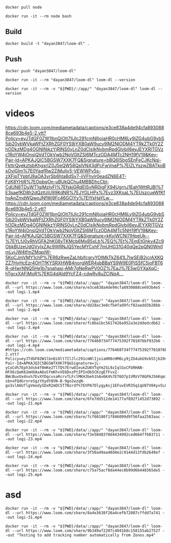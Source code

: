 ````shell
docker pull node
````

````shell
docker run -it --rm node bash
````

## Build

````shell
docker build -t "dayan3847/loom-dl" .
````

## Push

````shell
docker push "dayan3847/loom-dl"
````

````shell
docker run -it --rm "dayan3847/loom-dl" loom-dl --version
````

````shell
docker run -it --rm -v "${PWD}/:/app/" "dayan3847/loom-dl" loom-dl --version
````

# videos
https://cdn.loom.com/mediametadata/captions/e3ce838a4de94cfa8930888ce693b4e5-2.vtt?Policy=eyJTdGF0ZW1lbnQiOlt7IlJlc291cmNlIjoiaHR0cHM6Ly9jZG4ubG9vbS5jb20vbWVkaWFtZXRhZGF0YS9jYXB0aW9ucy9lM2NlODM4YTRkZTk0Y2ZhODkzMDg4OGNlNjkzYjRlNS0yLnZ0dCIsIkNvbmRpdGlvbiI6eyJEYXRlTGVzc1RoYW4iOnsiQVdTOkVwb2NoVGltZSI6MTczODA4MTc2NH19fV19&Key-Pair-Id=APKAJQIC5BGSW7XXK7FQ&Signature=bBQ6lSbgSEnFeCJKcNqj-FkttrQyekztsbKhgxrIZ0J5eQW58QslVN43dPcFwVnaP%7ElZLYszwZBATkoBsOvjGIm%7E0YaqfRw2ZiMuliv5-VEWWPv5s-zXFjpTYpbfJ9aOA3yrSb6hta8dSv7-iiVFhvlr0eadZN6E4T-FzK8YHjR%7EOpbqOn-uBUkQChu4MBBDhcCbl-CdUN8TDuWT1gjMzlvFI%7EfskjGRdEISvNR0jgFX94UgrnJ1Eah1WttRJBI%7E3saefKD8h2dQztUiU99KdNR%7EJYGLHPx%7Evz3XKsaL%7EUszcueWfKfhvAnZmdWQwoJNfWj9Fc46GClYy%7EIYsHaYLw__
https://cdn.loom.com/mediametadata/captions/e3ce838a4de94cfa8930888ce693b4e5-2.vtt?Policy=eyJTdGF0ZW1lbnQiOlt7IlJlc291cmNlIjoiaHR0cHM6Ly9jZG4ubG9vbS5jb20vbWVkaWFtZXRhZGF0YS9jYXB0aW9ucy9lM2NlODM4YTRkZTk0Y2ZhODkzMDg4OGNlNjkzYjRlNS0yLnZ0dCIsIkNvbmRpdGlvbiI6eyJEYXRlTGVzc1RoYW4iOnsiQVdTOkVwb2NoVGltZSI6MTczODA4MTc5NH19fV19&Key-Pair-Id=APKAJQIC5BGSW7XXK7FQ&Signature=kKyjWCNl7IHpeUk--%7EYLfJ0yRhVGFA2hK08vTKMcb6MxB5xLb%7EQ%7Et%7EmEtGhkv4Zc9ObkBUzeUdGVyIxZAc9WRNJQ5YecMYCxhF7mUHG31G40qQe2pQN0Wm1mLyjJW4tfmZMqpjW-5KoCJmVMY1chP%7ER6zRweZaLhbjfcgryYOIMkTkZ641L7lwSEjB2jcrAXKQZZ7HyHcEzr4OHTfKYSRXHWB4norgWER4sbBBaYS9W9E0PjSSfC5joFBT6R-qHwrNNQ5He1b7snahasj-AMr7gNeRwPV0OZ%7EaJ%7E5wGYXaXqC-hTgcxXAFjMoR%7EKG4dAld9YcFZ4-cdwRv8uZCiNqA__

````shell
docker run -it --rm -v "${PWD}/data/:/app/" "dayan3847/loom-dl" loom-dl --url https://www.loom.com/share/e3ce838a4de94cfa8930888ce693b4e5 --out logi-1.mp4
````

````shell
docker run -it --rm -v "${PWD}/data/:/app/" "dayan3847/loom-dl" loom-dl --url https://www.loom.com/share/dd28ac3e0cfb4fad9fcf82aadd3b28bb --out logi-2.mp4
````

````shell
docker run -it --rm -v "${PWD}/data/:/app/" "dayan3847/loom-dl" loom-dl --url https://www.loom.com/share/fc8ba1bc5617426a952a3e2ddedcdb62 --out logi-3.mp4
````

````shell
docker run -it --rm -v "${PWD}/data/:/app/" "dayan3847/loom-dl" loom-dl --url https://www.loom.com/share/776460734f77475392f701076bf932b6 --out logi-4.mp4
#https://cdn.loom.com/mediametadata/captions/776460734f77475392f701076bf932b6-2.vtt?Policy=eyJTdGF0ZW1lbnQiOlt7IlJlc291cmNlIjoiaHR0cHM6Ly9jZG4ubG9vbS5jb20vbWVkaWFtZXRhZGF0YS9jYXB0aW9ucy83NzY0NjA3MzRmNzc0NzUzOTJmNzAxMDc2YmY5MzJiNi0yLnZ0dCIsIkNvbmRpdGlvbiI6eyJEYXRlTGVzc1RoYW4iOnsiQVdTOkVwb2NoVGltZSI6MTczODE2NTA2M319fV19&Key-Pair-Id=APKAJQIC5BGSW7XXK7FQ&Signature=jL-yCoCd%7Eph3dsk4f0mKe2TlTQ%7Erw8IeukZU6VTqYm2SL9zIqlGxCFbRHAN-HFX6cQeK62mHXAxA6oSfmKhvVE6DxzPtIPInOb5CKzgEfFvxZ-BWcBuxUxdnu%7EvXYDqcvsaRcrvTLFclMKHJbeh1hAv6K4%7ET6O7p1VMzV70GPAJ56KqmidZqis%7EEbwYRDVXz%7ER0iZ2EMO0XJcDyW1eVDSwMVCDsH4xR7ACgawNyWprkgf-sbnxFQdGrnreSgzYXydY8VN-B-9go2wzqN-go3vlA6UflgVmodySDxR2mDC5T7Nzrdf%7EVPA7OlygyAsj1EFuvEVR35q1qU87V04yvSLQ__
````

````shell
docker run -it --rm -v "${PWD}/data/:/app/" "dayan3847/loom-dl" loom-dl --url https://www.loom.com/share/6fe7dd512de14177af892f1452d73892 --out logi-21.mp4
````

````shell
docker run -it --rm -v "${PWD}/data/:/app/" "dayan3847/loom-dl" loom-dl --url https://www.loom.com/share/7cf60180f1f846099d9f56faa2583aac --out logi-22.mp4
````

````shell
docker run -it --rm -v "${PWD}/data/:/app/" "dayan3847/loom-dl" loom-dl --url https://www.loom.com/share/f3e5848370d4434992ced664ff683711 --out logi-23.mp4
````

````shell
docker run -it --rm -v "${PWD}/data/:/app/" "dayan3847/loom-dl" loom-dl --url https://www.loom.com/share/3f56a49aa48d4e2c9144d13fdb2649ef --out logi-24.mp4
````

````shell
docker run -it --rm -v "${PWD}/data/:/app/" "dayan3847/loom-dl" loom-dl --url https://www.loom.com/share/c75a75acf8da44ec8b99d6b448365de5 --out logi-25.mp4
````

# asd

````shell
docker run -it --rm -v "${PWD}/data/:/app/" "dayan3847/loom-dl" loom-dl --url https://www.loom.com/share/8a4e3638f26a4cefb72087cffdd7a741 --out logi-31.mp4
````

````shell
docker run -it --rm -v "${PWD}/data/:/app/" "dayan3847/loom-dl" loom-dl --url https://www.loom.com/share/9b349af2207c4041b8c158155ab2752f --out "Testing to add tracking number automatically from Zonos.mp4"
````
